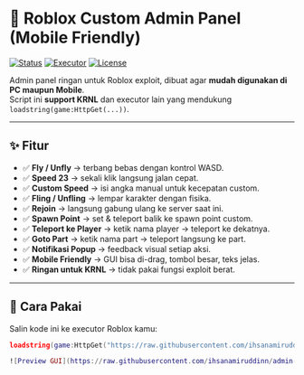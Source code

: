 # 🌟 Roblox Custom Admin Panel (Mobile Friendly)

[![Status](https://img.shields.io/badge/Status-Stable-brightgreen)]()
[![Executor](https://img.shields.io/badge/Tested-KRNL-blue)]()
[![License](https://img.shields.io/badge/License-MIT-yellow)]()

Admin panel ringan untuk Roblox exploit, dibuat agar **mudah digunakan di PC maupun Mobile**.  
Script ini **support KRNL** dan executor lain yang mendukung `loadstring(game:HttpGet(...))`.

---

## ✨ Fitur
- ✅ **Fly / Unfly** → terbang bebas dengan kontrol WASD.  
- ✅ **Speed 23** → sekali klik langsung jalan cepat.  
- ✅ **Custom Speed** → isi angka manual untuk kecepatan custom.  
- ✅ **Fling / Unfling** → lempar karakter dengan fisika.  
- ✅ **Rejoin** → langsung gabung ulang ke server saat ini.  
- ✅ **Spawn Point** → set & teleport balik ke spawn point custom.  
- ✅ **Teleport ke Player** → ketik nama player → teleport ke dekatnya.  
- ✅ **Goto Part** → ketik nama part → teleport langsung ke part.  
- ✅ **Notifikasi Popup** → feedback visual setiap aksi.  
- ✅ **Mobile Friendly** → GUI bisa di-drag, tombol besar, teks jelas.  
- ✅ **Ringan untuk KRNL** → tidak pakai fungsi exploit berat.

---

## 🔧 Cara Pakai
Salin kode ini ke executor Roblox kamu:

```lua
loadstring(game:HttpGet("https://raw.githubusercontent.com/ihsanamiruddinn/admin-panel-rbxl/main/adminpanel.lua"))()

![Preview GUI](https://raw.githubusercontent.com/ihsanamiruddinn/admin-panel-rbxl/main/preview.png)
